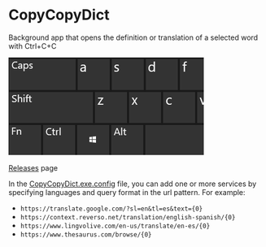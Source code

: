 # CopyCopyDict
Background app that opens the definition or translation of a selected word with Ctrl+C+C

![](./Resources/record.gif)

[Releases](../../releases) page

In the [CopyCopyDict.exe.config](../../blob/master/bin/Release/CopyCopyDict.exe.config) file, you can add one or more services by specifying languages and query format in the url pattern. For example:
* `https://translate.google.com/?sl=en&tl=es&text={0}`
* `https://context.reverso.net/translation/english-spanish/{0}`
* `https://www.lingvolive.com/en-us/translate/en-es/{0}`
* `https://www.thesaurus.com/browse/{0}`
